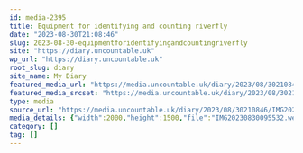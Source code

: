 ```yaml
---
id: media-2395
title: Equipment for identifying and counting riverfly
date: "2023-08-30T21:08:46"
slug: 2023-08-30-equipmentforidentifyingandcountingriverfly
site: "https://diary.uncountable.uk"
wp_url: "https://diary.uncountable.uk"
root_slug: diary
site_name: My Diary
featured_media_url: "https://media.uncountable.uk/diary/2023/08/30210846/IMG20230830095532.webp"
featured_media_srcset: "https://media.uncountable.uk/diary/2023/08/30210846/IMG20230830095532-300x225.webp 300w, https://media.uncountable.uk/diary/2023/08/30210846/IMG20230830095532-1024x768.webp 1024w, https://media.uncountable.uk/diary/2023/08/30210846/IMG20230830095532-150x150.webp 150w, https://media.uncountable.uk/diary/2023/08/30210846/IMG20230830095532-640x480.webp 640w, https://media.uncountable.uk/diary/2023/08/30210846/IMG20230830095532.webp 2000w"
type: media
source_url: "https://media.uncountable.uk/diary/2023/08/30210846/IMG20230830095532.webp"
media_details: {"width":2000,"height":1500,"file":"IMG20230830095532.webp","filesize":191778,"sizes":{"medium":{"file":"IMG20230830095532-300x225.webp","width":300,"height":225,"filesize":24958,"mime_type":"image/webp","source_url":"https://media.uncountable.uk/diary/2023/08/30210846/IMG20230830095532-300x225.webp"},"large":{"file":"IMG20230830095532-1024x768.webp","width":1024,"height":768,"filesize":224618,"mime_type":"image/webp","source_url":"https://media.uncountable.uk/diary/2023/08/30210846/IMG20230830095532-1024x768.webp"},"thumbnail":{"file":"IMG20230830095532-150x150.webp","width":150,"height":150,"filesize":8974,"mime_type":"image/webp","source_url":"https://media.uncountable.uk/diary/2023/08/30210846/IMG20230830095532-150x150.webp"},"mobwidth":{"file":"IMG20230830095532-640x480.webp","width":640,"height":480,"filesize":100248,"mime_type":"image/webp","source_url":"https://media.uncountable.uk/diary/2023/08/30210846/IMG20230830095532-640x480.webp"},"full":{"file":"IMG20230830095532.webp","width":2000,"height":1500,"mime_type":"image/webp","source_url":"https://media.uncountable.uk/diary/2023/08/30210846/IMG20230830095532.webp"}},"image_meta":{"aperture":"0","credit":"","camera":"","caption":"","created_timestamp":"0","copyright":"","focal_length":"0","iso":"0","shutter_speed":"0","title":"","orientation":"0","keywords":[]}}
category: []
tag: []
---
```


